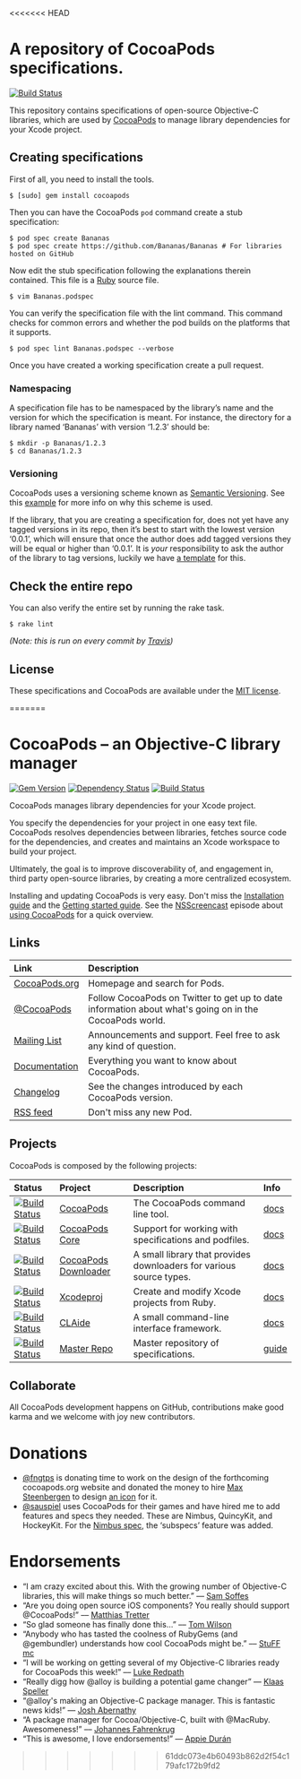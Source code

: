 <<<<<<< HEAD
# A repository of CocoaPods specifications.

[![Build Status](https://secure.travis-ci.org/CocoaPods/Specs.png?branch=master)](http://travis-ci.org/CocoaPods/Specs)

This repository contains specifications of open-source Objective-C libraries, which are used by [CocoaPods](https://github.com/CocoaPods/CocoaPods) to manage library dependencies for your Xcode project.


## Creating specifications

First of all, you need to install the tools.

```console
$ [sudo] gem install cocoapods
```

Then you can have the CocoaPods `pod` command create a stub specification:

```console
$ pod spec create Bananas
$ pod spec create https://github.com/Bananas/Bananas # For libraries hosted on GitHub
```

Now edit the stub specification following the explanations therein contained. This file is a [Ruby](http://www.ruby-lang.org/) source file.

```console
$ vim Bananas.podspec
```

You can verify the specification file with the lint command. This command checks for common errors and whether the pod builds on the platforms that it supports.

```console
$ pod spec lint Bananas.podspec --verbose
```

Once you have created a working specification create a pull request.

### Namespacing

A specification file has to be namespaced by the library’s name and the version for which the specification is meant. For instance, the directory for a library named ‘Bananas’ with version ‘1.2.3’ should be:

    $ mkdir -p Bananas/1.2.3
    $ cd Bananas/1.2.3

### Versioning

CocoaPods uses a versioning scheme known as [Semantic Versioning](http://semver.org/). See this [example](https://github.com/CocoaPods/Specs/wiki/Cross-dependencies-resolution-example) for more info on why this scheme is used.

If the library, that you are creating a specification for, does not yet have any tagged versions in its repo, then it’s best to start with the lowest version ‘0.0.1’, which will ensure that once the author does add tagged versions they will be equal or higher than ‘0.0.1’. It is _your_ responsibility to ask the author of the library to tag versions, luckily we have [a template](https://github.com/CocoaPods/Specs/wiki/%22Please-add-semantic-version-tags%22-issue-template) for this.

## Check the entire repo

You can also verify the entire set by running the rake task.

    $ rake lint

_(Note: this is run on every commit by [Travis](http://travis-ci.org/#!/CocoaPods/Specs))_

## License

These specifications and CocoaPods are available under the [MIT license](http://www.opensource.org/licenses/mit-license.php).

=======
# CocoaPods – an Objective-C library manager

[![Gem Version](https://badge.fury.io/rb/cocoapods.png)](http://badge.fury.io/rb/cocoapods)
[![Dependency Status](https://gemnasium.com/CocoaPods/CocoaPods.png)](https://gemnasium.com/CocoaPods/CocoaPods)
[![Build Status](https://travis-ci.org/CocoaPods/CocoaPods.png?branch=master)](https://travis-ci.org/CocoaPods/CocoaPods)

CocoaPods manages library dependencies for your Xcode project.

You specify the dependencies for your project in one easy text file. CocoaPods
resolves dependencies between libraries, fetches source code for the
dependencies, and creates and maintains an Xcode workspace to build your
project.

Ultimately, the goal is to improve discoverability of, and engagement in, third
party open-source libraries, by creating a more centralized ecosystem.

Installing and updating CocoaPods is very easy. Don't miss the [Installation
guide](http://docs.cocoapods.org/guides/installing_cocoapods.html) and the
[Getting started guide](http://docs.cocoapods.org/guides/getting_started.html).
See the [NSScreencast](https://twitter.com/NSScreencast) episode about [using
CocoaPods](http://nsscreencast.com/episodes/5-cocoapods) for a quick overview.


## Links

| Link | Description |
| :----- | :------ |
[CocoaPods.org](http://cocoapods.org/) | Homepage and search for Pods.
[@CocoaPods](http://twitter.com/CocoaPods) | Follow CocoaPods on Twitter to get up to date information about what's going on in the CocoaPods world.
[Mailing List](http://groups.google.com/group/cocoapods) | Announcements and support. Feel free to ask any kind of question.
[Documentation](http://docs.cocoapods.org) | Everything you want to know about CocoaPods.
[Changelog](https://github.com/CocoaPods/CocoaPods/blob/master/CHANGELOG.md) | See the changes introduced by each CocoaPods version.
[RSS feed](http://feeds.cocoapods.org/new-pods.rss) | Don't miss any new Pod.


## Projects

CocoaPods is composed by the following projects:

| Status | Project | Description | Info |
| :----- | :------ | :--- | :--- |
| [![Build Status](https://secure.travis-ci.org/CocoaPods/CocoaPods.png?branch=master)](http://travis-ci.org/CocoaPods/CocoaPods) | [CocoaPods](https://github.com/CocoaPods/CocoaPods) | The CocoaPods command line tool. | [docs](http://docs.cocoapods.org/cocoapods)
| [![Build Status](https://secure.travis-ci.org/CocoaPods/Core.png?branch=master)](http://travis-ci.org/CocoaPods/Core) | [CocoaPods Core](https://github.com/CocoaPods/Core) | Support for working with specifications and podfiles. | [docs](http://docs.cocoapods.org/cocoapods_core)
| [![Build Status](https://secure.travis-ci.org/CocoaPods/cocoapods-downloader.png?branch=master)](http://travis-ci.org/CocoaPods/cocoapods-downloader) |[CocoaPods Downloader](https://github.com/CocoaPods/cocoapods-downloader) |  A small library that provides downloaders for various source types. |  [docs](http://docs.cocoapods.org/cocoapods_downloader/index.html)
| [![Build Status](https://travis-ci.org/CocoaPods/Xcodeproj.png?branch=master)](https://travis-ci.org/CocoaPods/Xcodeproj) | [Xcodeproj](https://github.com/CocoaPods/Xcodeproj) | Create and modify Xcode projects from Ruby. |  [docs](http://docs.cocoapods.org/xcodeproj/index.html)
| [![Build Status](https://travis-ci.org/CocoaPods/CLAide.png?branch=master)](https://travis-ci.org/CocoaPods/CLAide) | [CLAide](https://github.com/CocoaPods/CLAide) | A small command-line interface framework.  | [docs](http://docs.cocoapods.org/claide/index.html)
| [![Build Status](https://secure.travis-ci.org/CocoaPods/Specs.png?branch=master)](http://travis-ci.org/CocoaPods/Specs) | [Master Repo ](https://github.com/CocoaPods/Specs) | Master repository of specifications. | [guide](http://docs.cocoapods.org/guides/contributing_to_the_master_repo.html)


## Collaborate

All CocoaPods development happens on GitHub, contributions make good karma and
we welcome with joy new contributors.

# Donations

- [@fngtps](http://twitter.com/fngtps) is donating time to work on the design
  of the forthcoming cocoapods.org website and donated the money to hire [Max
  Steenbergen](http://twitter.com/maxsteenbergen) to design [an
  icon](http://drbl.in/cpmL) for it.
- [@sauspiel](http://twitter.com/Sauspiel) uses CocoaPods for their games and
  have hired me to add features and specs they needed. These are Nimbus,
  QuincyKit, and HockeyKit. For the [Nimbus
  spec](https://github.com/CocoaPods/Specs/blob/master/Nimbus/0.9.0/Nimbus.podspec),
  the ‘subspecs’ feature was added.

# Endorsements

- “I am crazy excited about this. With the growing number of Objective-C
  libraries, this will make things so much better.” –– [Sam
  Soffes](http://news.ycombinator.com/item?id=3009154)
- “Are you doing open source iOS components? You really should support
  @CocoaPods!” –– [Matthias
  Tretter](http://twitter.com/#!/myell0w/status/134955697740840961)
- “So glad someone has finally done this...” –– [Tom
  Wilson](http://news.ycombinator.com/item?id=3009349)
- “Anybody who has tasted the coolness of RubyGems (and @gembundler)
  understands how cool CocoaPods might be.” –– [StuFF
  mc](http://twitter.com/#!/stuffmc/status/115374231591731200)
- “I will be working on getting several of my Objective-C libraries ready for
  CocoaPods this week!” –– [Luke
  Redpath](http://twitter.com/#!/lukeredpath/status/115510581921988608)
- “Really digg how @alloy is building a potential game changer” –– [Klaas
  Speller](https://twitter.com/#!/spllr/status/115914209438601216)
- “@alloy's making an Objective-C package manager. This is fantastic news
  kids!” –– [Josh
  Abernathy](http://twitter.com/#!/joshaber/status/115273577703555073)
- “A package manager for Cocoa/Objective-C, built with @MacRuby. Awesomeness!”
  –– [Johannes
  Fahrenkrug](http://twitter.com/#!/jfahrenkrug/status/115303240286998528)
- “This is awesome, I love endorsements!” –– [Appie
  Durán](http://twitter.com/#!/AppieDuran)
>>>>>>> 61ddc073e4b60493b862d2f54c179afc172b9fd2

